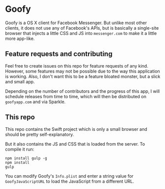 # Goofy
Goofy is a OS X client for Facebook Messenger. But unlike most other clients, it does not use any of Facebook's APIs, but is basically a single-site browser that injects a little CSS and JS into `messenger.com` to make it a little more app-like.

## Feature requests and contributing
Feel free to create issues on this repo for feature requests of any kind. However, some features may not be possible due to the way this application is working. Also, I don't want this to be a feature bloated monster, but a slick and small app.

Depending on the number of contributors and the progress of this app, I will schedule releases from time to time, which will then be distributed on `goofyapp.com` and via Sparkle.

## This repo
This repo contains the Swift project which is only a small browser and should be pretty self-explanatory.

But it also contains the JS and CSS that is loaded from the server. To compile it run:
```
npm install gulp -g
npm install
gulp
```

You can modify Goofy's `Info.plist` and enter a string value for `GoofyJavaScriptURL` to load the JavaScript from a different URL.
